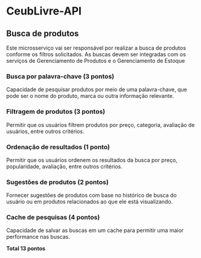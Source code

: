 # CeubLivre-API


## Busca de produtos

Este microsserviço vai ser responsável por realizar a busca de produtos conforme os filtros solicitados. As buscas devem
ser integradas com os serviços de Gerenciamento de Produtos e o Gerenciamento de Estoque

### Busca por palavra-chave (3 pontos)

Capacidade de pesquisar produtos por meio de uma palavra-chave, que pode ser o nome do produto, marca ou outra
informação relevante.

### Filtragem de produtos (3 pontos)

Permitir que os usuários filtrem produtos por preço, categoria, avaliação de usuários, entre outros critérios.

### Ordenação de resultados (1 ponto)

Permitir que os usuários ordenem os resultados da busca por preço, popularidade, avaliação, entre outros critérios.

### Sugestões de produtos (2 pontos)

Fornecer sugestões de produtos com base no histórico de busca do usuário ou em produtos relacionados ao que ele está
visualizando.

### Cache de pesquisas (4 pontos)

Capacidade de salvar as buscas em um cache para permitir uma maior performance nas buscas.

**Total 13 pontos**
